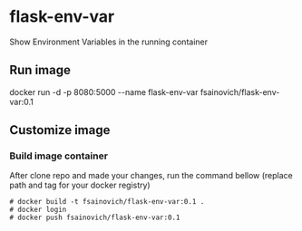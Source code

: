 # flask-env-var
Show Environment Variables in the running container

## Run image

docker run -d -p 8080:5000 --name flask-env-var fsainovich/flask-env-var:0.1

## Customize image
### Build image container

After clone repo and made your changes, run the command bellow (replace path and tag for your docker registry)

```
# docker build -t fsainovich/flask-env-var:0.1 .
# docker login
# docker push fsainovich/flask-env-var:0.1
```
